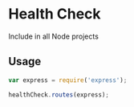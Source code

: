 Health Check
=======

Include in all Node projects

## Usage

```js
var express = require('express');

healthCheck.routes(express);

```